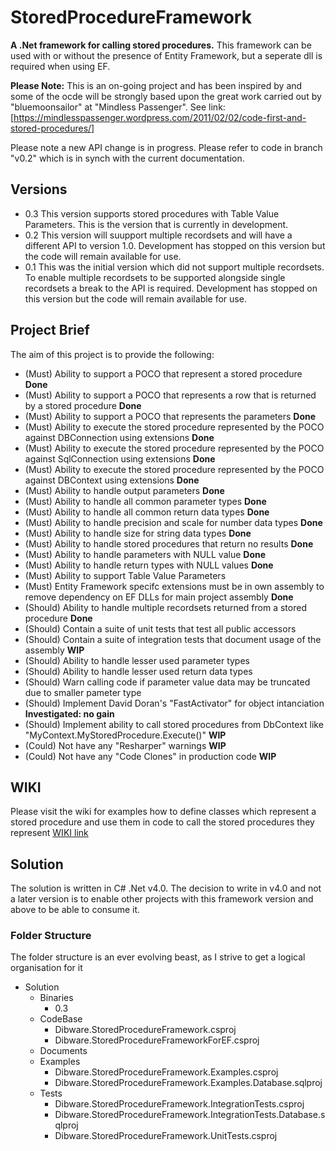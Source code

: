 # StoredProcedureFramework #
**A .Net framework for calling stored procedures.**
This framework can be used with or without the presence of Entity Framework, but a seperate dll is required when using EF.

**Please Note:**
This is an on-going project and has been inspired by and some of the ocde will be strongly based upon the great work carried out by "bluemoonsailor" at "Mindless Passenger". 
See link: [https://mindlesspassenger.wordpress.com/2011/02/02/code-first-and-stored-procedures/]

Please note a new API change is in progress. Please refer to code in branch "v0.2" which is in synch with the current documentation.

## Versions
* 0.3 This version supports stored procedures with Table Value Parameters. This is the version that is currently in development.
* 0.2 This version will suupport multiple recordsets and will have a different API to version 1.0. Development has stopped on this version but the code will remain available for use.
* 0.1 This was the initial version which did not support multiple recordsets. To enable multiple recordsets to be supported alongside single recordsets a break to the API is required. Development has stopped on this version but the code will remain available for use.

## Project Brief ##
The aim of this project is to provide the following:
* (Must) Ability to support a POCO that represent a stored procedure  **Done**
* (Must) Ability to support a POCO that represents a row that is returned by a stored procedure  **Done**
* (Must) Ability to support a POCO that represents the parameters  **Done**
* (Must) Ability to execute the stored procedure represented by the POCO against DBConnection using extensions  **Done**
* (Must) Ability to execute the stored procedure represented by the POCO against SqlConnection using extensions **Done**
* (Must) Ability to execute the stored procedure represented by the POCO against DBContext using extensions **Done**
* (Must) Ability to handle output parameters **Done**
* (Must) Ability to handle all common parameter types **Done**
* (Must) Ability to handle all common return data types **Done**
* (Must) Ability to handle precision and scale for number data types **Done**
* (Must) Ability to handle size for string data types **Done**
* (Must) Ability to handle stored procedures that return no results **Done**
* (Must) Ability to handle parameters with NULL value **Done**
* (Must) Ability to handle return types with NULL values **Done**
* (Must) Ability to support Table Value Parameters
* (Must) Entity Framework specifc extensions must be in own assembly to remove dependency on EF DLLs for main project assembly **Done**
* (Should) Ability to handle multiple recordsets returned from a stored procedure **Done**
* (Should) Contain a suite of unit tests that test all public accessors
* (Should) Contain a suite of integration tests that document usage of the assembly **WIP**
* (Should) Ability to handle lesser used parameter types
* (Should) Ability to handle lesser used return data types
* (Should) Warn calling code if parameter value data may be truncated due to smaller pameter type
* (Should) Implement David Doran's "FastActivator" for object intanciation **Investigated: no gain**
* (Should) Implement ability to call stored procedures from DbContext like "MyContext.MyStoredProcedure.Execute()" **WIP**
* (Could) Not have any "Resharper" warnings **WIP**
* (Could) Not have any "Code Clones" in production code **WIP**

## WIKI ##
Please visit the wiki for examples how to define classes which represent a stored procedure and use them in code to call the stored procedures they represent [WIKI link](https://github.com/dibley1973/StoredProcedureFramework/wiki)


## Solution
The solution is written in C# .Net v4.0. The decision to write in v4.0 and not a later version is to enable other projects with this framework version and above to be able to consume it.

### Folder Structure
The folder structure is an ever evolving beast, as I strive to get a logical organisation for it

* Solution
  + Binaries
    - 0.3
  + CodeBase
    - Dibware.StoredProcedureFramework.csproj
    - Dibware.StoredProcedureFrameworkForEF.csproj
  + Documents
  + Examples
    - Dibware.StoredProcedureFramework.Examples.csproj
    - Dibware.StoredProcedureFramework.Examples.Database.sqlproj
  + Tests
    - Dibware.StoredProcedureFramework.IntegrationTests.csproj
    - Dibware.StoredProcedureFramework.IntegrationTests.Database.sqlproj
    - Dibware.StoredProcedureFramework.UnitTests.csproj
